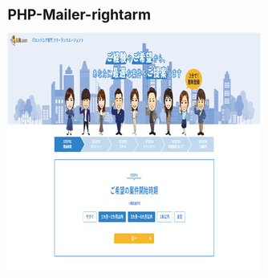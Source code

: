 # PHP-Mailer-rightarm

<p align="center">
  <a href="https://getbootstrap.com/">
    <img src="https://github.com/cb927/PHP-Mailer-rightarm/blob/master/Screenshot.png" alt="Page index" width="950" height="475">
  </a>
</p>
